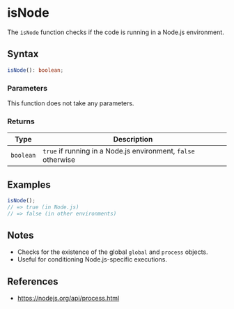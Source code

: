 # isNode

The `isNode` function checks if the code is running in a Node.js environment.

## Syntax

```typescript
isNode(): boolean;
```

### Parameters

This function does not take any parameters.

### Returns

| Type       | Description                                               |
| ---------- | --------------------------------------------------------- |
| `boolean`  | `true` if running in a Node.js environment, `false` otherwise |

## Examples

```typescript
isNode();
// => true (in Node.js)
// => false (in other environments)
```

## Notes

* Checks for the existence of the global `global` and `process` objects.
* Useful for conditioning Node.js-specific executions.

## References

* https://nodejs.org/api/process.html